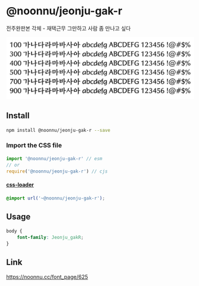 # @noonnu/jeonju-gak-r

전주완판본 각체 - 재택근무 그만하고 사람 좀 만나고 싶다

![example](./example.png)

## Install

```bash
npm install @noonnu/jeonju-gak-r --save
```

### Import the CSS file

```js
import '@noonnu/jeonju-gak-r' // esm
// or
require('@noonnu/jeonju-gak-r') // cjs
```

#### [css-loader](https://github.com/webpack-contrib/css-loader)

```css
@import url('~@noonnu/jeonju-gak-r');
```

## Usage

```css
body {
    font-family: Jeonju_gakR;
}
```

## Link

https://noonnu.cc/font_page/625
